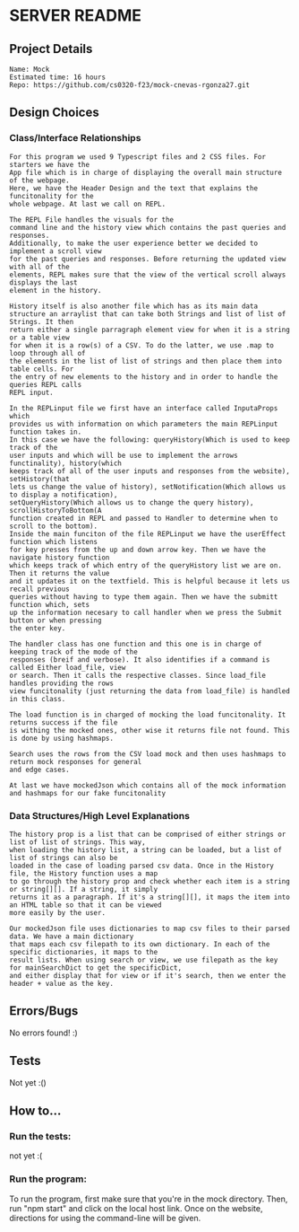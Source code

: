 # SERVER README
## Project Details
    Name: Mock
    Estimated time: 16 hours
    Repo: https://github.com/cs0320-f23/mock-cnevas-rgonza27.git
## Design Choices
### Class/Interface Relationships
    For this program we used 9 Typescript files and 2 CSS files. For starters we have the 
    App file which is in charge of displaying the overall main structure of the webpage.
    Here, we have the Header Design and the text that explains the funcitonality for the
    whole webpage. At last we call on REPL. 
    
    The REPL File handles the visuals for the
    command line and the history view which contains the past queries and responses.
    Additionally, to make the user experience better we decided to implement a scroll view
    for the past queries and responses. Before returning the updated view with all of the
    elements, REPL makes sure that the view of the vertical scroll always displays the last
    element in the history. 
    
    History itself is also another file which has as its main data
    structure an arraylist that can take both Strings and list of list of Strings. It then
    return either a single parragraph element view for when it is a string or a table view
    for when it is a row(s) of a CSV. To do the latter, we use .map to loop through all of
    the elements in the list of list of strings and then place them into table cells. For 
    the entry of new elements to the history and in order to handle the queries REPL calls
    REPL input. 
    
    In the REPLinput file we first have an interface called InputaProps which
    provides us with information on which parameters the main REPLinput function takes in.
    In this case we have the following: queryHistory(Which is used to keep track of the
    user inputs and which will be use to implement the arrows functinality), history(which
    keeps track of all of the user inputs and responses from the website), setHistory(that
    lets us change the value of history), setNotification(Which allows us to display a notification),
    setQueryHistory(Which allows us to change the query history), scrollHistoryToBottom(A 
    function created in REPL and passed to Handler to determine when to scroll to the bottom).
    Inside the main funciton of the file REPLinput we have the userEffect function which listens
    for key presses from the up and down arrow key. Then we have the navigate history function
    which keeps track of which entry of the queryHistory list we are on. Then it returns the value
    and it updates it on the textfield. This is helpful because it lets us recall previous
    queries without having to type them again. Then we have the submitt function which, sets
    up the information necesary to call handler when we press the Submit button or when pressing
    the enter key. 
    
    The handler class has one function and this one is in charge of keeping track of the mode of the
    responses (breif and verbose). It also identifies if a command is called Either load_file, view
    or search. Then it calls the respective classes. Since load_file handles providing the rows
    view funcitonality (just returning the data from load_file) is handled in this class.

    The load function is in charged of mocking the load funcitonality. It returns success if the file
    is withing the mocked ones, other wise it returns file not found. This is done by using hashmaps.

    Search uses the rows from the CSV load mock and then uses hashmaps to return mock responses for general
    and edge cases.

    At last we have mockedJson which contains all of the mock information and hashmaps for our fake funcitonality

### Data Structures/High Level Explanations
    The history prop is a list that can be comprised of either strings or list of list of strings. This way, 
    when loading the history list, a string can be loaded, but a list of list of strings can also be
    loaded in the case of loading parsed csv data. Once in the History file, the History function uses a map
    to go through the history prop and check whether each item is a string or string[][]. If a string, it simply
    returns it as a paragraph. If it's a string[][], it maps the item into an HTML table so that it can be viewed
    more easily by the user. 
    
    Our mockedJson file uses dictionaries to map csv files to their parsed data. We have a main dictionary 
    that maps each csv filepath to its own dictionary. In each of the specific dictionaries, it maps to the 
    result lists. When using search or view, we use filepath as the key for mainSearchDict to get the specificDict,
    and either display that for view or if it's search, then we enter the header + value as the key. 

## Errors/Bugs
No errors found! :)

## Tests
Not yet :()



## How to...
### Run the tests:
not yet :(
### Run the program:
To run the program, first make sure that you're in the mock directory. Then, run "npm start"
and click on the local host link. Once on the website, directions for using the command-line
will be given. 